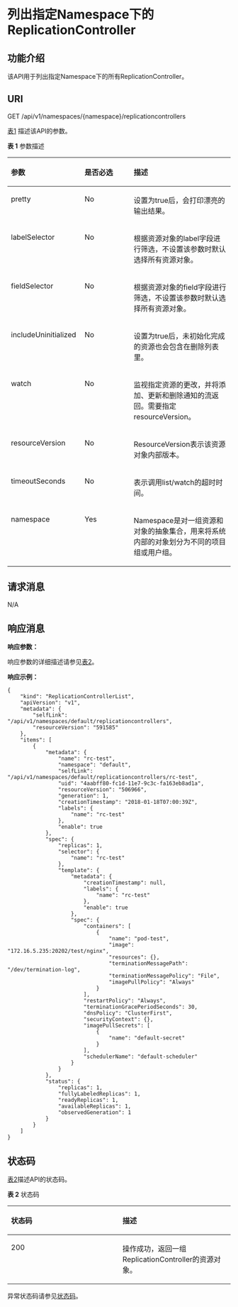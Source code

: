 # 列出指定Namespace下的ReplicationController<a name="cce_02_0021"></a>

## 功能介绍<a name="sf67047d8fbb6440aa6c0ee69dbb0ab60"></a>

该API用于列出指定Namespace下的所有ReplicationController。

## URI<a name="s37529ecb6aca4e228e6cf010d6b12623"></a>

GET /api/v1/namespaces/\{namespace\}/replicationcontrollers

[表1](#zh-cn_topic_0079615054_table43644936)  描述该API的参数。

**表 1**  参数描述

<a name="zh-cn_topic_0079615054_table43644936"></a>
<table><thead align="left"><tr id="zh-cn_topic_0079615054_row23652783"><th class="cellrowborder" valign="top" width="33%" id="mcps1.2.4.1.1"><p id="zh-cn_topic_0079615054_p36827296"><a name="zh-cn_topic_0079615054_p36827296"></a><a name="zh-cn_topic_0079615054_p36827296"></a>参数</p>
</th>
<th class="cellrowborder" valign="top" width="22%" id="mcps1.2.4.1.2"><p id="p60596924194718"><a name="p60596924194718"></a><a name="p60596924194718"></a>是否必选</p>
</th>
<th class="cellrowborder" valign="top" width="45%" id="mcps1.2.4.1.3"><p id="p9403811194718"><a name="p9403811194718"></a><a name="p9403811194718"></a>描述</p>
</th>
</tr>
</thead>
<tbody><tr id="zh-cn_topic_0079615054_row40650175"><td class="cellrowborder" valign="top" width="33%" headers="mcps1.2.4.1.1 "><p id="zh-cn_topic_0079615054_p4329874"><a name="zh-cn_topic_0079615054_p4329874"></a><a name="zh-cn_topic_0079615054_p4329874"></a>pretty</p>
</td>
<td class="cellrowborder" valign="top" width="22%" headers="mcps1.2.4.1.2 "><p id="zh-cn_topic_0079615054_p15175522"><a name="zh-cn_topic_0079615054_p15175522"></a><a name="zh-cn_topic_0079615054_p15175522"></a>No</p>
</td>
<td class="cellrowborder" valign="top" width="45%" headers="mcps1.2.4.1.3 "><p id="p28675043"><a name="p28675043"></a><a name="p28675043"></a>设置为true后，会打印漂亮的输出结果。</p>
</td>
</tr>
<tr id="zh-cn_topic_0079615054_row57102025"><td class="cellrowborder" valign="top" width="33%" headers="mcps1.2.4.1.1 "><p id="zh-cn_topic_0079615054_p61861327"><a name="zh-cn_topic_0079615054_p61861327"></a><a name="zh-cn_topic_0079615054_p61861327"></a>labelSelector</p>
</td>
<td class="cellrowborder" valign="top" width="22%" headers="mcps1.2.4.1.2 "><p id="zh-cn_topic_0079615054_p44711597"><a name="zh-cn_topic_0079615054_p44711597"></a><a name="zh-cn_topic_0079615054_p44711597"></a>No</p>
</td>
<td class="cellrowborder" valign="top" width="45%" headers="mcps1.2.4.1.3 "><p id="p1930564715251"><a name="p1930564715251"></a><a name="p1930564715251"></a>根据资源对象的label字段进行筛选，不设置该参数时默认选择所有资源对象。</p>
</td>
</tr>
<tr id="zh-cn_topic_0079615054_row46955892"><td class="cellrowborder" valign="top" width="33%" headers="mcps1.2.4.1.1 "><p id="zh-cn_topic_0079615054_p45330870"><a name="zh-cn_topic_0079615054_p45330870"></a><a name="zh-cn_topic_0079615054_p45330870"></a>fieldSelector</p>
</td>
<td class="cellrowborder" valign="top" width="22%" headers="mcps1.2.4.1.2 "><p id="zh-cn_topic_0079615054_p47921869"><a name="zh-cn_topic_0079615054_p47921869"></a><a name="zh-cn_topic_0079615054_p47921869"></a>No</p>
</td>
<td class="cellrowborder" valign="top" width="45%" headers="mcps1.2.4.1.3 "><p id="p49874218"><a name="p49874218"></a><a name="p49874218"></a>根据资源对象的field字段进行筛选，不设置该参数时默认选择所有资源对象。</p>
</td>
</tr>
<tr id="r2db43af1a5cc4b9aa0dbca7d708e30d5"><td class="cellrowborder" valign="top" width="33%" headers="mcps1.2.4.1.1 "><p id="a18e375bd668a48008cad678f18f6a747"><a name="a18e375bd668a48008cad678f18f6a747"></a><a name="a18e375bd668a48008cad678f18f6a747"></a>includeUninitialized</p>
</td>
<td class="cellrowborder" valign="top" width="22%" headers="mcps1.2.4.1.2 "><p id="ade2c3b7bd21e47bfaaec460717e532a1"><a name="ade2c3b7bd21e47bfaaec460717e532a1"></a><a name="ade2c3b7bd21e47bfaaec460717e532a1"></a>No</p>
</td>
<td class="cellrowborder" valign="top" width="45%" headers="mcps1.2.4.1.3 "><p id="aba3f1dcb1fc04d0b9d8bc6428342c5d1"><a name="aba3f1dcb1fc04d0b9d8bc6428342c5d1"></a><a name="aba3f1dcb1fc04d0b9d8bc6428342c5d1"></a></p>
<p id="a163adfe9b2884ce09f91ddc74ec8c32a"><a name="a163adfe9b2884ce09f91ddc74ec8c32a"></a><a name="a163adfe9b2884ce09f91ddc74ec8c32a"></a>设置为true后，未初始化完成的资源也会包含在删除列表里。</p>
</td>
</tr>
<tr id="zh-cn_topic_0079615054_row38433837"><td class="cellrowborder" valign="top" width="33%" headers="mcps1.2.4.1.1 "><p id="zh-cn_topic_0079615054_p26133094"><a name="zh-cn_topic_0079615054_p26133094"></a><a name="zh-cn_topic_0079615054_p26133094"></a>watch</p>
</td>
<td class="cellrowborder" valign="top" width="22%" headers="mcps1.2.4.1.2 "><p id="zh-cn_topic_0079615054_p36405904"><a name="zh-cn_topic_0079615054_p36405904"></a><a name="zh-cn_topic_0079615054_p36405904"></a>No</p>
</td>
<td class="cellrowborder" valign="top" width="45%" headers="mcps1.2.4.1.3 "><p id="zh-cn_topic_0079615054_p63197139"><a name="zh-cn_topic_0079615054_p63197139"></a><a name="zh-cn_topic_0079615054_p63197139"></a>监视指定资源的更改，并将添加、更新和删除通知的流返回。需要指定resourceVersion。</p>
</td>
</tr>
<tr id="zh-cn_topic_0079615054_row31903341"><td class="cellrowborder" valign="top" width="33%" headers="mcps1.2.4.1.1 "><p id="zh-cn_topic_0079615054_p34033799"><a name="zh-cn_topic_0079615054_p34033799"></a><a name="zh-cn_topic_0079615054_p34033799"></a>resourceVersion</p>
</td>
<td class="cellrowborder" valign="top" width="22%" headers="mcps1.2.4.1.2 "><p id="zh-cn_topic_0079615054_p5274317"><a name="zh-cn_topic_0079615054_p5274317"></a><a name="zh-cn_topic_0079615054_p5274317"></a>No</p>
</td>
<td class="cellrowborder" valign="top" width="45%" headers="mcps1.2.4.1.3 "><p id="zh-cn_topic_0079615054_p24566569"><a name="zh-cn_topic_0079615054_p24566569"></a><a name="zh-cn_topic_0079615054_p24566569"></a>ResourceVersion表示该资源对象内部版本。</p>
</td>
</tr>
<tr id="zh-cn_topic_0079615054_row19772529"><td class="cellrowborder" valign="top" width="33%" headers="mcps1.2.4.1.1 "><p id="zh-cn_topic_0079615054_p58071046"><a name="zh-cn_topic_0079615054_p58071046"></a><a name="zh-cn_topic_0079615054_p58071046"></a>timeoutSeconds</p>
</td>
<td class="cellrowborder" valign="top" width="22%" headers="mcps1.2.4.1.2 "><p id="zh-cn_topic_0079615054_p6134308"><a name="zh-cn_topic_0079615054_p6134308"></a><a name="zh-cn_topic_0079615054_p6134308"></a>No</p>
</td>
<td class="cellrowborder" valign="top" width="45%" headers="mcps1.2.4.1.3 "><p id="zh-cn_topic_0079615054_p27116914"><a name="zh-cn_topic_0079615054_p27116914"></a><a name="zh-cn_topic_0079615054_p27116914"></a>表示调用list/watch的超时时间。</p>
</td>
</tr>
<tr id="zh-cn_topic_0079615054_row42725634"><td class="cellrowborder" valign="top" width="33%" headers="mcps1.2.4.1.1 "><p id="zh-cn_topic_0079615054_p38224348"><a name="zh-cn_topic_0079615054_p38224348"></a><a name="zh-cn_topic_0079615054_p38224348"></a>namespace</p>
</td>
<td class="cellrowborder" valign="top" width="22%" headers="mcps1.2.4.1.2 "><p id="zh-cn_topic_0079615054_p9164474"><a name="zh-cn_topic_0079615054_p9164474"></a><a name="zh-cn_topic_0079615054_p9164474"></a>Yes</p>
</td>
<td class="cellrowborder" valign="top" width="45%" headers="mcps1.2.4.1.3 "><p id="p658610593411"><a name="p658610593411"></a><a name="p658610593411"></a>Namespace是对一组资源和对象的抽象集合，用来将系统内部的对象划分为不同的项目组或用户组。</p>
</td>
</tr>
</tbody>
</table>

## 请求消息<a name="s150fa7f516814ff4ad39c60c6e55b3b9"></a>

N/A

## 响应消息<a name="s00fead6e7b3148c58421f54f9b14f808"></a>

**响应参数：**

响应参数的详细描述请参见[表2](公共响应参数.md#zh-cn_topic_0079614930_table5881294)。

**响应示例：**

```
{
    "kind": "ReplicationControllerList",
    "apiVersion": "v1",
    "metadata": {
        "selfLink": "/api/v1/namespaces/default/replicationcontrollers",
        "resourceVersion": "591585"
    },
    "items": [
        {
            "metadata": {
                "name": "rc-test",
                "namespace": "default",
                "selfLink": "/api/v1/namespaces/default/replicationcontrollers/rc-test",
                "uid": "4aabff80-fc1d-11e7-9c3c-fa163eb8ad1a",
                "resourceVersion": "506966",
                "generation": 1,
                "creationTimestamp": "2018-01-18T07:00:39Z",
                "labels": {
                    "name": "rc-test"
                },
                "enable": true
            },
            "spec": {
                "replicas": 1,
                "selector": {
                    "name": "rc-test"
                },
                "template": {
                    "metadata": {
                        "creationTimestamp": null,
                        "labels": {
                            "name": "rc-test"
                        },
                        "enable": true
                    },
                    "spec": {
                        "containers": [
                            {
                                "name": "pod-test",
                                "image": "172.16.5.235:20202/test/nginx",
                                "resources": {},
                                "terminationMessagePath": "/dev/termination-log",
                                "terminationMessagePolicy": "File",
                                "imagePullPolicy": "Always"
                            }
                        ],
                        "restartPolicy": "Always",
                        "terminationGracePeriodSeconds": 30,
                        "dnsPolicy": "ClusterFirst",
                        "securityContext": {},
                        "imagePullSecrets": [
                            {
                                "name": "default-secret"
                            }
                        ],
                        "schedulerName": "default-scheduler"
                    }
                }
            },
            "status": {
                "replicas": 1,
                "fullyLabeledReplicas": 1,
                "readyReplicas": 1,
                "availableReplicas": 1,
                "observedGeneration": 1
            }
        }
    ]
}
```

## 状态码<a name="sf1c91f0d19274e1fafc6cab7ada11fbd"></a>

[表2](#zh-cn_topic_0079615054_table57260105)描述API的状态码。

**表 2**  状态码

<a name="zh-cn_topic_0079615054_table57260105"></a>
<table><thead align="left"><tr id="zh-cn_topic_0079615054_row357754"><th class="cellrowborder" valign="top" width="50%" id="mcps1.2.3.1.1"><p id="p48540733194718"><a name="p48540733194718"></a><a name="p48540733194718"></a>状态码</p>
</th>
<th class="cellrowborder" valign="top" width="50%" id="mcps1.2.3.1.2"><p id="p39485296194718"><a name="p39485296194718"></a><a name="p39485296194718"></a>描述</p>
</th>
</tr>
</thead>
<tbody><tr id="zh-cn_topic_0079615054_row6247673"><td class="cellrowborder" valign="top" width="50%" headers="mcps1.2.3.1.1 "><p id="zh-cn_topic_0079615054_p36299500"><a name="zh-cn_topic_0079615054_p36299500"></a><a name="zh-cn_topic_0079615054_p36299500"></a>200</p>
</td>
<td class="cellrowborder" valign="top" width="50%" headers="mcps1.2.3.1.2 "><p id="zh-cn_topic_0079615054_p54578396"><a name="zh-cn_topic_0079615054_p54578396"></a><a name="zh-cn_topic_0079615054_p54578396"></a>操作成功，返回一组ReplicationController的资源对象。</p>
</td>
</tr>
</tbody>
</table>

异常状态码请参见[状态码](状态码.md)。

